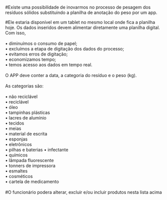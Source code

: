 #Existe uma possibilidade de inovarmos no processo de pesagem dos resíduos sólidos substituindo a planilha de anotação do peso por um app.

#Ele estaria disponível em um tablet no mesmo local onde fica a planilha hoje. Os dados inseridos devem alimentar diretamente uma planilha digital. Com isso,
<br><br>
• diminuímos o consumo de papel;
<br>
• excluímos a etapa de digitação dos dados do processo;
<br>
• evitamos erros de digitação;
<br>
• economizamos tempo;
<br>
• temos acesso aos dados em tempo real.
<br><br>
O APP deve conter a data, a categoria do resíduo e o peso (kg).
<br><br>
As categorias são:
<br><br>
• não reciclável
<br>
• reciclável
<br>
• óleo
<br>
• tampinhas plásticas
<br>
• lacres de alumínio
<br>
• tecidos
<br>
• meias
<br>
• material de escrita
<br>
• esponjas
<br>
• eletrônicos
<br>
• pilhas e baterias
• infectante
<br>
• químicos
<br>
• lâmpada fluorescente
<br>
• tonners de impressora
<br>
• esmaltes
<br>
• cosméticos
<br>
• cartela de medicamento
<br><br>
#O funcionário podera alterar, excluir e/ou incluir produtos nesta lista acima
